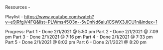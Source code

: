 Resources - 

Playlist -
https://www.youtube.com/watch?v=e9jRfgjV4FQ&list=PLWms45O3n--5vDnNd6aiu1CSWX3JlCU1n&index=1

Progress:
Part 1 - Done 2/1/2021 @ 5:50 pm
Part 2 - Done 2/1/2021 @ 7:09 pm
Part 3 - Done 2/1/2021 @ 7:16 pm
Part 4 - Done 2/1/2021 @ 7:33 pm
Part 5 - Done 2/1/2021 @ 8:02 pm
Part 6 - Done 2/1/2021 @ 8:20 pm